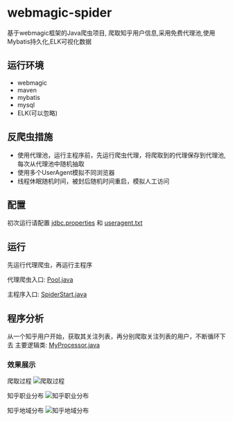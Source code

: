 # webmagic-spider
基于webmagic框架的Java爬虫项目, 爬取知乎用户信息,采用免费代理池,使用Mybatis持久化,ELK可视化数据

## 运行环境
*  webmagic
*  maven
*  mybatis
*  mysql
*  ELK(可以忽略)

## 反爬虫措施
*  使用代理池，运行主程序前，先运行爬虫代理，将爬取到的代理保存到代理池,每次从代理池中随机抽取
*  使用多个UserAgent模拟不同浏览器
*  线程休眠随机时间，被封后随机时间重启，模拟人工访问

## 配置
初次运行请配置 [jdbc.properties](https://github.com/phantommmm/webmagic-spider/blob/master/config/jdbc.properties)
和 [useragent.txt](https://github.com/phantommmm/webmagic-spider/blob/master/config/useragent.txt)

## 运行
先运行代理爬虫，再运行主程序

代理爬虫入口: [Pool.java](https://github.com/phantommmm/webmagic-spider/blob/master/src/main/java/pool/Pool.java)

主程序入口: [SpiderStart.java](https://github.com/phantommmm/webmagic-spider/blob/master/src/main/java/spider/SpiderStart.java)

## 程序分析
从一个知乎用户开始，获取其关注列表，再分别爬取关注列表的用户，不断循环下去
主要逻辑类: [MyProcessor.java](https://github.com/phantommmm/webmagic-spider/blob/master/src/main/java/webmagic/MyProcessor.java)

### 效果展示 
爬取过程
![爬取过程](https://github.com/phantommmm/webmagic-spider/blob/master/img/working.png)

知乎职业分布
![知乎职业分布](https://github.com/phantommmm/webmagic-spider/blob/master/img/business.png)

知乎地域分布
![知乎地域分布](https://github.com/phantommmm/webmagic-spider/blob/master/img/location.png)
